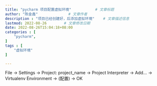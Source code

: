 ```yaml
---
title: "pycharm 项目配置虚拟环境"           # 文章标题
author: "陈金鑫"              # 文章作者
description : "项目已经创建好，后添加虚拟环境"    # 文章描述信息
lastmod: 2022-08-26        # 文章修改日期
date: 2022-08-26T15:04:18+08:00
categories : [              
    "pycharm",
]
tags : [                   
    "虚拟环境"
]

---
```

File -> Settings -> Project: project_name -> Project Interpreter -> Add... -> Virtualenv Environment -> (配置) -> OK
